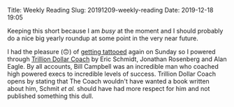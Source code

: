 Title: Weekly Reading
Slug: 20191209-weekly-reading
Date: 2019-12-18 19:05

Keeping this short because I am *busy* at the moment and I should probably do a nice big yearly roundup at some point in the very near future.

I had the pleasure (🙃) of [getting tattooed](https://twitter.com/iamacyborg/status/1206192759431991297) again on Sunday so I powered through [Trillion Dollar Coach](https://www.goodreads.com/book/show/43445551-trillion-dollar-coach) by Eric Schmidt, Jonathan Rosenberg and Alan Eagle. By all accounts, Bill Campbell was an incredible man who coached high powered execs to incredible levels of success. Trillion Dollar Coach opens by stating that The Coach wouldn't have wanted a book written about him, Schmit *et al.* should have had more respect for him and not published something this dull. 